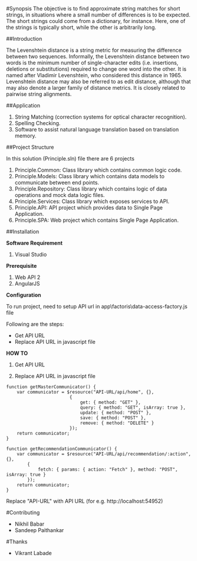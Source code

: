 #Synopsis
The objective is to find approximate string matches for short strings, in situations where a small number of differences is to be expected. The short strings could come from a dictionary, for instance. Here, one of the strings is typically short, while the other is arbitrarily long.

##Introduction

The Levenshtein distance is a string metric for measuring the difference between two sequences. Informally, the Levenshtein distance between two words is the minimum number of single-character edits (i.e. insertions, deletions or substitutions) required to change one word into the other. It is named after Vladimir Levenshtein, who considered this distance in 1965. 
Levenshtein distance may also be referred to as edit distance, although that may also denote a larger family of distance metrics. It is closely related to pairwise string alignments.

##Application
1.	String Matching (correction systems for optical character recognition).
2.	Spelling Checking.
3.	Software to assist natural language translation based on translation memory.

##Project Structure

In this solution (Principle.sln) file there are 6 projects

1. Principle.Common: Class library which contains common logic code.
2. Principle.Models: Class library which contains data models to communicate between end points.
3. Principle.Repository: Class library which contains logic of data operations and mock data logic files.
4. Principle.Services: Class library which exposes services to API.
5. Principle.API: API project which provides data to Single Page Application.
6. Principle.SPA: Web project which contains Single Page Application.

##Installation

**Software Requirement**

1. Visual Studio

**Prerequisite**

1. Web API 2 
2. AngularJS

**Configuration**

To run project, need to setup API url in app\factoris\data-access-factory.js file

Following are the steps:
* Get API URL
* Replace API URL in javascript file

**HOW TO**

1. Get API URL



2. Replace API URL in javascript file
```
function getMasterCommunicator() {
    var communicator = $resource("API-URL/api/home", {},
                        {
                            get: { method: "GET" },
                            query: { method: "GET", isArray: true },
                            update: { method: "POST" },
                            save: { method: "POST" },
                            remove: { method: "DELETE" }
                        });
    return communicator;
}

function getRecommendationCommunicator() {
    var communicator = $resource("API-URL/api/recommendation/:action", {},
        {
            fetch: { params: { action: "Fetch" }, method: "POST", isArray: true }
        });
    return communicator;
}
```
Replace "API-URL" with API URL (for e.g. http://localhost:54952)

#Contributing
* Nikhil Babar
* Sandeep Paithankar

#Thanks
* Vikrant Labade

